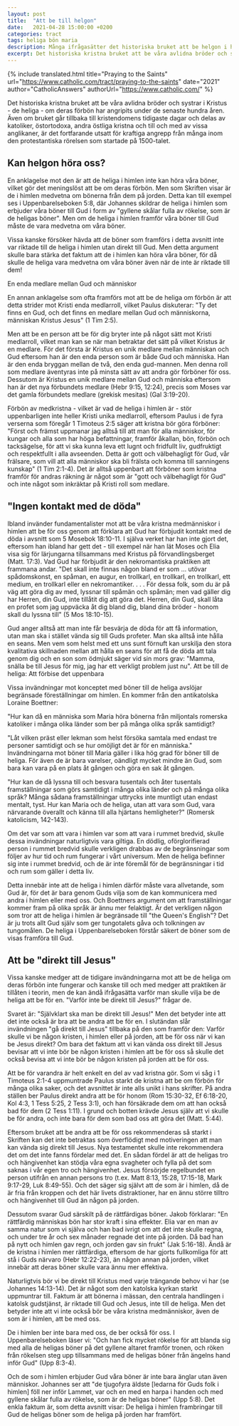```yaml
---
layout: post
title:  "Att be till helgon"
date:   2021-04-28 15:00:00 +0200
categories: tract
tags: heliga bön maria
description: Många ifrågasätter det historiska bruket att be helgon i himlen om deras förbön. Utforska de vanligaste argumenten och den katolska uppfattningen.
excerpt: Det historiska kristna bruket att be våra avlidna bröder och systrar i Kristus - de heliga - om deras förbön har angripits under de senaste hundra åren. Även om bruket går tillbaka till kristendomens tidigaste dagar och delas av katoliker, östortodoxa, andra östliga kristna och till och med av vissa anglikaner, är det fortfarande utsatt för kraftiga angrepp från många inom den protestantiska rörelsen som startade på 1500-talet.
---
```

{% include translated.html 
    title="Praying to the Saints" 
    url="https://www.catholic.com/tract/praying-to-the-saints"
    date="2021" 
    author="CatholicAnswers" 
    authorUrl="https://www.catholic.com/"
%}


Det historiska kristna bruket att be våra avlidna bröder och systrar i Kristus - de heliga - om deras förbön har angripits under de senaste hundra åren. Även om bruket går tillbaka till kristendomens tidigaste dagar och delas av katoliker, östortodoxa, andra östliga kristna och till och med av vissa anglikaner, är det fortfarande utsatt för kraftiga angrepp från många inom den protestantiska rörelsen som startade på 1500-talet.

## Kan helgon höra oss?

En anklagelse mot den är att de heliga i himlen inte kan höra våra böner, vilket gör det meningslöst att be om deras förbön. Men som Skriften visar är de i himlen medvetna om bönerna från dem på jorden. Detta kan till exempel ses i Uppenbarelseboken 5:8, där Johannes skildrar de heliga i himlen som erbjuder våra böner till Gud i form av "gyllene skålar fulla av rökelse, som är de heligas böner". Men om de heliga i himlen framför våra böner till Gud måste de vara medvetna om våra böner.

Vissa kanske försöker hävda att de böner som framförs i detta avsnitt inte var riktade till de heliga i himlen utan direkt till Gud. Men detta argument skulle bara stärka det faktum att de i himlen kan höra våra böner, för då skulle de heliga vara medvetna om våra böner även när de inte är riktade till dem!

En enda medlare mellan Gud och människor

En annan anklagelse som ofta framförs mot att be de heliga om förbön är att detta strider mot Kristi enda medlarroll, vilket Paulus diskuterar: "Ty det finns en Gud, och det finns en medlare mellan Gud och människorna, människan Kristus Jesus" (1 Tim 2:5).

Men att be en person att be för dig bryter inte på något sätt mot Kristi medlarroll, vilket man kan se när man betraktar det sätt på vilket Kristus är en medlare. För det första är Kristus en unik medlare mellan människan och Gud eftersom han är den enda person som är både Gud och människa. Han är den enda bryggan mellan de två, den enda gud-mannen. Men denna roll som medlare äventyras inte på minsta sätt av att andra gör förböner för oss. Dessutom är Kristus en unik medlare mellan Gud och människa eftersom han är det nya förbundets medlare (Hebr 9:15, 12:24), precis som Moses var det gamla förbundets medlare (grekisk mesitas) (Gal 3:19-20).

Förbön av medkristna - vilket är vad de heliga i himlen är - stör uppenbarligen inte heller Kristi unika medlarroll, eftersom Paulus i de fyra verserna som föregår 1 Timoteus 2:5 säger att kristna bör göra förböner: "Först och främst uppmanar jag alltså till att man för alla människor, för kungar och alla som har höga befattningar, framför åkallan, bön, förbön och tacksägelse, för att vi ska kunna leva ett lugnt och fridfullt liv, gudfruktigt och respektfullt i alla avseenden. Detta är gott och välbehagligt för Gud, vår frälsare, som vill att alla människor ska bli frälsta och komma till sanningens kunskap" (1 Tim 2:1-4). Det är alltså uppenbart att förböner som kristna framför för andras räkning är något som är "gott och välbehagligt för Gud" och inte något som inkräktar på Kristi roll som medlare.

## "Ingen kontakt med de döda"

Ibland invänder fundamentalister mot att be våra kristna medmänniskor i himlen att be för oss genom att förklara att Gud har förbjudit kontakt med de döda i avsnitt som 5 Mosebok 18:10-11. I själva verket har han inte gjort det, eftersom han ibland har gett det - till exempel när han lät Moses och Elia visa sig för lärjungarna tillsammans med Kristus på förvandlingsberget (Matt. 17:3). Vad Gud har förbjudit är den nekromantiska praktiken att frammana andar. "Det skall inte finnas någon bland er som ... utövar spådomskonst, en spåman, en augur, en trollkarl, en trollkarl, en trollkarl, ett medium, en trollkarl eller en nekromantiker. . . . För dessa folk, som du är på väg att göra dig av med, lyssnar till spåmän och spåmän; men vad gäller dig har Herren, din Gud, inte tillåtit dig att göra det. Herren, din Gud, skall låta en profet som jag uppväcka åt dig bland dig, bland dina bröder - honom skall du lyssna till" (5 Mos 18:10-15).

Gud anger alltså att man inte får besvärja de döda för att få information, utan man ska i stället vända sig till Guds profeter. Man ska alltså inte hålla en seans. Men vem som helst med ett uns sunt förnuft kan urskilja den stora kvalitativa skillnaden mellan att hålla en seans för att få de döda att tala genom dig och en son som ödmjukt säger vid sin mors grav: "Mamma, snälla be till Jesus för mig, jag har ett verkligt problem just nu".
Att be till de heliga: Att förbise det uppenbara

Vissa invändningar mot konceptet med böner till de heliga avslöjar begränsade föreställningar om himlen. En kommer från den antikatolska Loraine Boettner:

"Hur kan då en människa som Maria höra bönerna från miljontals romerska katoliker i många olika länder som ber på många olika språk samtidigt?

"Låt vilken präst eller lekman som helst försöka samtala med endast tre personer samtidigt och se hur omöjligt det är för en människa." Invändningarna mot böner till Maria gäller i lika hög grad för böner till de heliga. För även de är bara varelser, oändligt mycket mindre än Gud, som bara kan vara på en plats åt gången och göra en sak åt gången.

"Hur kan de då lyssna till och besvara tusentals och åter tusentals framställningar som görs samtidigt i många olika länder och på många olika språk? Många sådana framställningar uttrycks inte muntligt utan endast mentalt, tyst. Hur kan Maria och de heliga, utan att vara som Gud, vara närvarande överallt och känna till alla hjärtans hemligheter?" (Romersk katolicism, 142-143).

Om det var som att vara i himlen var som att vara i rummet bredvid, skulle dessa invändningar naturligtvis vara giltiga. En dödlig, oförglorifierad person i rummet bredvid skulle verkligen drabbas av de begränsningar som följer av hur tid och rum fungerar i vårt universum. Men de heliga befinner sig inte i rummet bredvid, och de är inte föremål för de begränsningar i tid och rum som gäller i detta liv.

Detta innebär inte att de heliga i himlen därför måste vara allvetande, som Gud är, för det är bara genom Guds vilja som de kan kommunicera med andra i himlen eller med oss. Och Boettners argument om att framställningar kommer fram på olika språk är ännu mer felaktigt. Är det verkligen någon som tror att de heliga i himlen är begränsade till "the Queen's English"? Det är ju trots allt Gud själv som ger tungotalets gåva och tolkningen av tungomålen. De heliga i Uppenbarelseboken förstår säkert de böner som de visas framföra till Gud.

## Att be "direkt till Jesus"

Vissa kanske medger att de tidigare invändningarna mot att be de heliga om deras förbön inte fungerar och kanske till och med medger att praktiken är tillåten i teorin, men de kan ändå ifrågasätta varför man skulle vilja be de heliga att be för en. "Varför inte be direkt till Jesus?" frågar de.

Svaret är: "Självklart ska man be direkt till Jesus!" Men det betyder inte att det inte också är bra att be andra att be för en. I slutändan slår invändningen "gå direkt till Jesus" tillbaka på den som framför den: Varför skulle vi be någon kristen, i himlen eller på jorden, att be för oss när vi kan be Jesus direkt? Om bara det faktum att vi kan vända oss direkt till Jesus bevisar att vi inte bör be någon kristen i himlen att be för oss så skulle det också bevisa att vi inte bör be någon kristen på jorden att be för oss.

Att be för varandra är helt enkelt en del av vad kristna gör. Som vi såg i 1 Timoteus 2:1-4 uppmuntrade Paulus starkt de kristna att be om förbön för många olika saker, och det avsnittet är inte alls unikt i hans skrifter. På andra ställen ber Paulus direkt andra att be för honom (Rom 15:30-32, Ef 6:18-20, Kol 4:3, 1 Tess 5:25, 2 Tess 3:1), och han försäkrade dem om att han också bad för dem (2 Tess 1:11). I grund och botten krävde Jesus själv att vi skulle be för andra, och inte bara för dem som bad oss att göra det (Matt. 5:44).

Eftersom bruket att be andra att be för oss rekommenderas så starkt i Skriften kan det inte betraktas som överflödigt med motiveringen att man kan vända sig direkt till Jesus. Nya testamentet skulle inte rekommendera det om det inte fanns fördelar med det. En sådan fördel är att de heligas tro och hängivenhet kan stödja våra egna svagheter och fylla på det som saknas i vår egen tro och hängivenhet. Jesus försörjde regelbundet en person utifrån en annan persons tro (t.ex. Matt 8:13, 15:28, 17:15-18, Mark 9:17-29, Luk 8:49-55). Och det säger sig självt att de som är i himlen, då de är fria från kroppen och det här livets distraktioner, har en ännu större tilltro och hängivenhet till Gud än någon på jorden.

Dessutom svarar Gud särskilt på de rättfärdigas böner. Jakob förklarar: "En rättfärdig människas bön har stor kraft i sina effekter. Elia var en man av samma natur som vi själva och han bad ivrigt om att det inte skulle regna, och under tre år och sex månader regnade det inte på jorden. Då bad han på nytt och himlen gav regn, och jorden gav sin frukt" (Jak 5:16-18). Ändå är de kristna i himlen mer rättfärdiga, eftersom de har gjorts fullkomliga för att stå i Guds närvaro (Hebr 12:22-23), än någon annan på jorden, vilket innebär att deras böner skulle vara ännu mer effektiva.

Naturligtvis bör vi be direkt till Kristus med varje trängande behov vi har (se Johannes 14:13-14). Det är något som den katolska kyrkan starkt uppmuntrar till. Faktum är att bönerna i mässan, den centrala handlingen i katolsk gudstjänst, är riktade till Gud och Jesus, inte till de heliga. Men det betyder inte att vi inte också bör be våra kristna medmänniskor, även de som är i himlen, att be med oss.

De i himlen ber inte bara med oss, de ber också för oss. I Uppenbarelseboken läser vi: "Och han fick mycket rökelse för att blanda sig med alla de heligas böner på det gyllene altaret framför tronen, och röken från rökelsen steg upp tillsammans med de heligas böner från ängelns hand inför Gud" (Upp 8:3-4).

Och de som i himlen erbjuder Gud våra böner är inte bara änglar utan även människor. Johannes ser att "de tjugofyra äldste [ledarna för Guds folk i himlen] föll ner inför Lammet, var och en med en harpa i handen och med gyllene skålar fulla av rökelse, som är de heligas böner" (Upp 5:8). Det enkla faktum är, som detta avsnitt visar: De heliga i himlen frambringar till Gud de heligas böner som de heliga på jorden har framfört.

